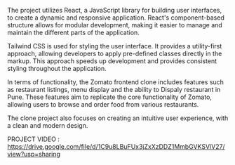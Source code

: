 The project utilizes React, a JavaScript library for building user interfaces, to create a dynamic and responsive application. React's component-based structure allows for modular development, making it easier to manage and maintain the different parts of the application.

Tailwind CSS is used for styling the user interface. It provides a utility-first approach, allowing developers to apply pre-defined classes directly in the markup. This approach speeds up development and provides consistent styling throughout the application.

In terms of functionality, the Zomato frontend clone includes features such as restaurant listings, menu display and the ability to Dispaly restaurant in Pune. These features aim to replicate the core functionality of Zomato, allowing users to browse and order food from various restaurants.

The clone project also focuses on creating an intuitive user experience, with a clean and modern design.

PROJECT VIDEO : https://drive.google.com/file/d/1C9u8LBuFUx3jZxXzDDZ1MmbGVKSVlV27/view?usp=sharing

